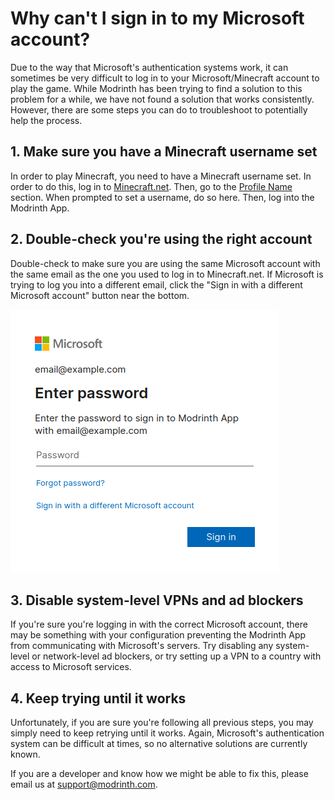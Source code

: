 # Why can't I sign in to my Microsoft account?

Due to the way that Microsoft's authentication systems work, it can sometimes be very difficult to log in to your Microsoft/Minecraft account to play the game. While Modrinth has been trying to find a solution to this problem for a while, we have not found a solution that works consistently. However, there are some steps you can do to troubleshoot to potentially help the process.

## 1. Make sure you have a Minecraft username set

In order to play Minecraft, you need to have a Minecraft username set. In order to do this, log in to [Minecraft.net](https://www.minecraft.net/en-us). Then, go to the [Profile Name](https://www.minecraft.net/en-us/msaprofile/mygames/editprofile) section. When prompted to set a username, do so here. Then, log into the Modrinth App.

## 2. Double-check you're using the right account

Double-check to make sure you are using the same Microsoft account with the same email as the one you used to log in to Minecraft.net. If Microsoft is trying to log you into a different email, click the "Sign in with a different Microsoft account" button near the bottom.

![Different Microsoft account](../../../static/img/tutorial/differentMsftAccount.png)

## 3. Disable system-level VPNs and ad blockers

If you're sure you're logging in with the correct Microsoft account, there may be something with your configuration preventing the Modrinth App from communicating with Microsoft's servers. Try disabling any system-level or network-level ad blockers, or try setting up a VPN to a country with access to Microsoft services.

## 4. Keep trying until it works

Unfortunately, if you are sure you're following all previous steps, you may simply need to keep retrying until it works. Again, Microsoft's authentication system can be difficult at times, so no alternative solutions are currently known.

If you are a developer and know how we might be able to fix this, please email us at support@modrinth.com.